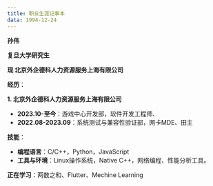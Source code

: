 ```yaml
---
title: 职业生涯记事本
data: 1994-12-24
---
```

**孙伟**

**复旦大学研究生**

**现 北京外企德科人力资源服务上海有限公司**  



**经历**：

**1. 北京外企德科人力资源服务上海有限公司**  

- **2023.10-至今**：游戏中心开发部，软件开发工程师、  
- **2022.08-2023.09**：系统测试与兼容性验证部，网卡MDE、田主  

**技能**：

- **编程语言**：C/C++，Python，JavaScript
- **工具与环境**：Linux操作系统，Native C++，网络编程、性能分析工具。

**正在学习**：两数之和、Flutter、Mechine Learning
